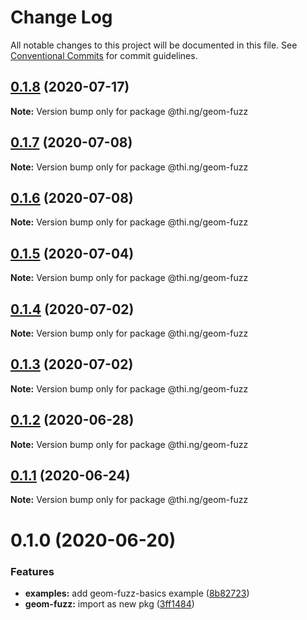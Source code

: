 # Change Log

All notable changes to this project will be documented in this file.
See [Conventional Commits](https://conventionalcommits.org) for commit guidelines.

## [0.1.8](https://github.com/thi-ng/umbrella/compare/@thi.ng/geom-fuzz@0.1.7...@thi.ng/geom-fuzz@0.1.8) (2020-07-17)

**Note:** Version bump only for package @thi.ng/geom-fuzz





## [0.1.7](https://github.com/thi-ng/umbrella/compare/@thi.ng/geom-fuzz@0.1.6...@thi.ng/geom-fuzz@0.1.7) (2020-07-08)

**Note:** Version bump only for package @thi.ng/geom-fuzz





## [0.1.6](https://github.com/thi-ng/umbrella/compare/@thi.ng/geom-fuzz@0.1.5...@thi.ng/geom-fuzz@0.1.6) (2020-07-08)

**Note:** Version bump only for package @thi.ng/geom-fuzz





## [0.1.5](https://github.com/thi-ng/umbrella/compare/@thi.ng/geom-fuzz@0.1.4...@thi.ng/geom-fuzz@0.1.5) (2020-07-04)

**Note:** Version bump only for package @thi.ng/geom-fuzz





## [0.1.4](https://github.com/thi-ng/umbrella/compare/@thi.ng/geom-fuzz@0.1.3...@thi.ng/geom-fuzz@0.1.4) (2020-07-02)

**Note:** Version bump only for package @thi.ng/geom-fuzz





## [0.1.3](https://github.com/thi-ng/umbrella/compare/@thi.ng/geom-fuzz@0.1.2...@thi.ng/geom-fuzz@0.1.3) (2020-07-02)

**Note:** Version bump only for package @thi.ng/geom-fuzz





## [0.1.2](https://github.com/thi-ng/umbrella/compare/@thi.ng/geom-fuzz@0.1.1...@thi.ng/geom-fuzz@0.1.2) (2020-06-28)

**Note:** Version bump only for package @thi.ng/geom-fuzz





## [0.1.1](https://github.com/thi-ng/umbrella/compare/@thi.ng/geom-fuzz@0.1.0...@thi.ng/geom-fuzz@0.1.1) (2020-06-24)

**Note:** Version bump only for package @thi.ng/geom-fuzz





# 0.1.0 (2020-06-20)


### Features

* **examples:** add geom-fuzz-basics example ([8b82723](https://github.com/thi-ng/umbrella/commit/8b82723c3708c78d5a67376036b661baec8e4ce0))
* **geom-fuzz:** import as new pkg ([3ff1484](https://github.com/thi-ng/umbrella/commit/3ff14848f277bd9dc7b2a009aa0a98d6e1d3df6c))
